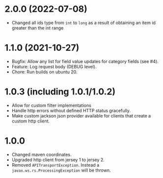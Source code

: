# 2.0.0 (2022-07-08)
* Changed all ids type from `int` to `long` as a result of obtaining an item id greater than the int range

# 1.1.0 (2021-10-27)
* Bugfix: Allow any list for field value updates for category fields (see #4).
* Feature: Log request body (DEBUG level).
* Chore: Run builds on ubuntu 20.

# 1.0.3 (including 1.0.1/1.0.2)
* Allow for custom filter implementations
* Handle http errors without defined HTTP status gracefully.
* Make custom jackson json provider available for clients that create a custom http client.

# 1.0.0
* Changed maven coordinates.
* Upgraded http client from jersey 1 to jersey 2.
* Removed `APITransportException`. Instead a `javax.ws.rs.ProcessingException` will be thrown.
